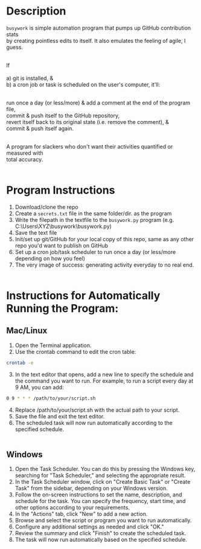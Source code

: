 # Description
`busywork` is simple automation program that pumps up GitHub contribution stats<br>
by creating pointless edits to itself. It also emulates the feeling of agile, I guess. <br><br>

If<br><br>
a) git is installed, &<br>
b) a cron job or task is scheduled on the user's computer, it'll:<br><br>

run once a day (or less/more) & add a comment at the end of the program file,<br>
commit & push itself to the GitHub repository,<br>
revert itself back to its original state (i.e. remove the comment), &<br>
commit & push itself again.<br><br>

A program for slackers who don't want their activities quantified or measured with<br> 
total accuracy.
<br><br>
# Program Instructions
1. Download/clone the repo
2. Create a `secrets.txt` file in the same folder/dir. as the program
3. Write the filepath in the textfile to the `busywork.py` program (e.g. C:\Users\XYZ\busywork\busywork.py)
4. Save the text file
5. Init/set up git/GitHub for your local copy of this repo, same as any other repo you'd want to publish on GitHub
6. Set up a cron job/task scheduler to run once a day (or less/more depending on how you feel)
7. The very image of success: generating activity everyday to no real end.
<br><br>
# Instructions for Automatically Running the Program:
## Mac/Linux
1. Open the Terminal application.
2. Use the crontab command to edit the cron table:
```sh
crontab -e
```
3. In the text editor that opens, add a new line to specify the schedule and the command you want to run. For example, to run a script every day at 9 AM, you can add:
```sh
0 9 * * * /path/to/your/script.sh
```
4. Replace /path/to/your/script.sh with the actual path to your script.
5. Save the file and exit the text editor.
6. The scheduled task will now run automatically according to the specified schedule.
<br><br>
## Windows
1. Open the Task Scheduler. You can do this by pressing the Windows key, searching for "Task Scheduler," and selecting the appropriate result.
2. In the Task Scheduler window, click on "Create Basic Task" or "Create Task" from the sidebar, depending on your Windows version.
3. Follow the on-screen instructions to set the name, description, and schedule for the task. You can specify the frequency, start time, and other options according to your requirements.
4.  In the "Actions" tab, click "New" to add a new action.
5.  Browse and select the script or program you want to run automatically.
6.  Configure any additional settings as needed and click "OK."
7.  Review the summary and click "Finish" to create the scheduled task.
8.  The task will now run automatically based on the specified schedule.
